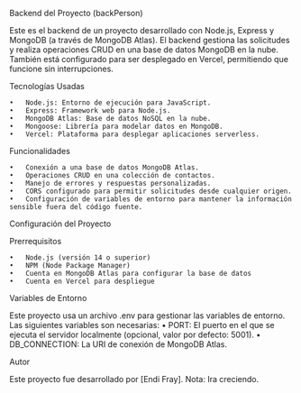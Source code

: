 Backend del Proyecto (backPerson)

Este es el backend de un proyecto desarrollado con Node.js, Express y MongoDB (a través de MongoDB Atlas). El backend gestiona las solicitudes y realiza operaciones CRUD en una base de datos MongoDB en la nube. También está configurado para ser desplegado en Vercel, permitiendo que funcione sin interrupciones.

Tecnologías Usadas

	•	Node.js: Entorno de ejecución para JavaScript.
	•	Express: Framework web para Node.js.
	•	MongoDB Atlas: Base de datos NoSQL en la nube.
	•	Mongoose: Librería para modelar datos en MongoDB.
	•	Vercel: Plataforma para desplegar aplicaciones serverless.

Funcionalidades

	•	Conexión a una base de datos MongoDB Atlas.
	•	Operaciones CRUD en una colección de contactos.
	•	Manejo de errores y respuestas personalizadas.
	•	CORS configurado para permitir solicitudes desde cualquier origen.
	•	Configuración de variables de entorno para mantener la información sensible fuera del código fuente.

Configuración del Proyecto

Prerrequisitos

	•	Node.js (versión 14 o superior)
	•	NPM (Node Package Manager)
	•	Cuenta en MongoDB Atlas para configurar la base de datos
	•	Cuenta en Vercel para despliegue

Variables de Entorno

Este proyecto usa un archivo .env para gestionar las variables de entorno. Las siguientes variables son necesarias:
•	PORT: El puerto en el que se ejecuta el servidor localmente (opcional, valor por defecto: 5001).
•	DB_CONNECTION: La URI de conexión de MongoDB Atlas.

Autor

Este proyecto fue desarrollado por [Endi Fray].
Nota: Ira creciendo.
